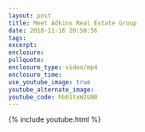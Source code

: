 ```yaml
---
layout: post
title: Meet Adkins Real Estate Group
date: 2018-11-16 20:50:56
tags:
excerpt:
enclosure:
pullquote:
enclosure_type: video/mp4
enclosure_time:
use_youtube_image: true
youtube_alternate_image:
youtube_code: hb01txW2GN0
---
```


{% include youtube.html %}
